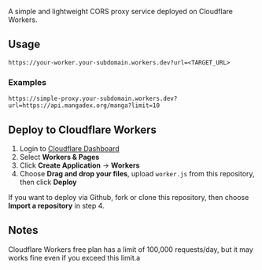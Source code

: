 A simple and lightweight CORS proxy service deployed on Cloudflare Workers.

## Usage

```
https://your-worker.your-subdomain.workers.dev?url=<TARGET_URL>
```

### Examples

```
https://simple-proxy.your-subdomain.workers.dev?url=https://api.mangadex.org/manga?limit=10
```

## Deploy to Cloudflare Workers

1. Login to [Cloudflare Dashboard](https://dash.cloudflare.com/)
2. Select **Workers & Pages**
3. Click **Create Application** → **Workers**
4. Choose **Drag and drop your files**, upload `worker.js` from this repository, then click **Deploy**

If you want to deploy via Github, fork or clone this repository, then choose **Import a repository** in step 4.

## Notes

Cloudflare Workers free plan has a limit of 100,000 requests/day, but it may works fine even if you exceed this limit.a